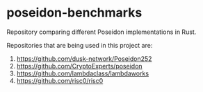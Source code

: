 # poseidon-benchmarks
Repository comparing different Poseidon implementations in Rust.

Repositories that are being used in this project are:
1. https://github.com/dusk-network/Poseidon252
2. https://github.com/CryptoExperts/poseidon
3. https://github.com/lambdaclass/lambdaworks
4. https://github.com/risc0/risc0 
